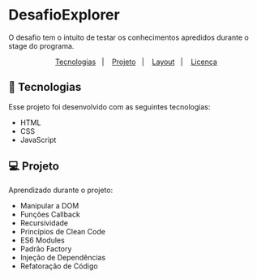 # DesafioExplorer
  O desafio tem o intuito de testar os conhecimentos apredidos durante o stage do programa.

<p align="center">
  <a href="#-tecnologias">Tecnologias</a>&nbsp;&nbsp;&nbsp;|&nbsp;&nbsp;&nbsp;
  <a href="#-projeto">Projeto</a>&nbsp;&nbsp;&nbsp;|&nbsp;&nbsp;&nbsp;
  <a href="#-layout">Layout</a>&nbsp;&nbsp;&nbsp;|&nbsp;&nbsp;&nbsp;
  <a href="#memo-licença">Licença</a>
</p>

## 🚀 Tecnologias

Esse projeto foi desenvolvido com as seguintes tecnologias:

- HTML
- CSS
- JavaScript

## 💻 Projeto
  Aprendizado durante o projeto:
- Manipular a DOM
- Funções Callback
- Recursividade
- Princípios de Clean Code
- ES6 Modules
- Padrão Factory
- Injeção de Dependências
- Refatoração de Código
